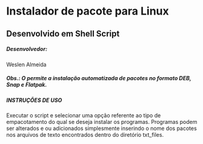 <h1>Instalador de pacote para Linux</h1>
<h2>Desenvolvido em Shell Script</h2>

<h5>Desenvolvedor:</h5>
Weslen Almeida<br>

<h5>Obs.: O permite a instalação automatizada de pacotes no formato DEB, Snap e Flatpak.
</h5>

<h5>INSTRUÇÕES DE USO</h5>

Executar o script e selecionar uma opção referente ao tipo de empacotamento do qual se deseja instalar os programas. Programas podem ser alterados e ou adicionados simplesmente inserindo o nome dos pacotes nos arquivos de texto encontrados
dentro do diretório txt_files. 



